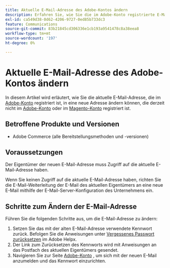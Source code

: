 ```yaml
---
title: Aktuelle E-Mail-Adresse des Adobe-Kontos ändern
description: Erfahren Sie, wie Sie die im Adobe-Konto registrierte E-Mail-Adresse in eine neue Adresse ändern, die derzeit nicht im Adobe- oder Magento-Konto registriert ist.
exl-id: ca549d38-0d62-4206-9727-0ed85b733dc3
feature: Communications
source-git-commit: 83b21845cd306336e1cb193a9541478c8a38eea8
workflow-type: tm+mt
source-wordcount: '197'
ht-degree: 0%

---
```


# Aktuelle E-Mail-Adresse des Adobe-Kontos ändern

In diesem Artikel wird erläutert, wie Sie die aktuelle E-Mail-Adresse, die im [Adobe-Konto](https://account.adobe.com/) registriert ist, in eine neue Adresse ändern können, die derzeit nicht im [Adobe-Konto](https://account.adobe.com/) oder im [Magento-Konto](https://account.magento.com/) registriert ist.

## Betroffene Produkte und Versionen

* Adobe Commerce (alle Bereitstellungsmethoden und -versionen)

## Voraussetzungen

Der Eigentümer der neuen E-Mail-Adresse muss Zugriff auf die aktuelle E-Mail-Adresse haben.

Wenn Sie keinen Zugriff auf die aktuelle E-Mail-Adresse haben, richten Sie die E-Mail-Weiterleitung der E-Mail des aktuellen Eigentümers an eine neue E-Mail mithilfe der E-Mail-Server-Konfiguration des Unternehmens ein.

## Schritte zum Ändern der E-Mail-Adresse

Führen Sie die folgenden Schritte aus, um die E-Mail-Adresse zu ändern:

1. Setzen Sie das mit der alten E-Mail-Adresse verwendete Kennwort zurück. Befolgen Sie die Anweisungen unter [Vergessenes Passwort zurücksetzen](https://helpx.adobe.com/manage-account/using/change-or-reset-password.html) im Adobe Helpx.
1. Der Link zum Zurücksetzen des Kennworts wird mit Anweisungen an das Postfach des aktuellen Eigentümers gesendet.
1. Navigieren Sie zur Seite [Adobe-Konto](https://account.adobe.com) , um sich mit der neuen E-Mail anzumelden und das Kennwort einzurichten.
